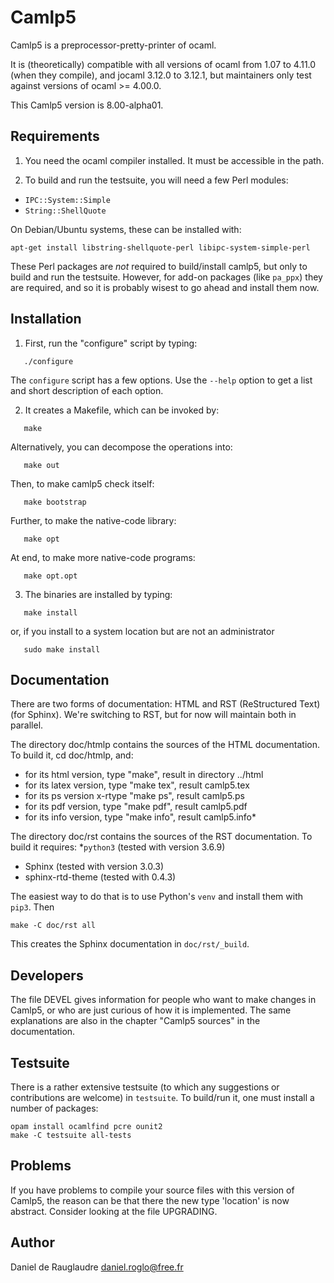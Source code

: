 # Camlp5

Camlp5 is a preprocessor-pretty-printer of ocaml.

It is (theoretically) compatible with all versions of ocaml from 1.07
to 4.11.0 (when they compile), and jocaml 3.12.0 to 3.12.1, but
maintainers only test against versions of ocaml >= 4.00.0.

This Camlp5 version is 8.00-alpha01.

## Requirements

1. You need the ocaml compiler installed. It must be accessible in the path.

2. To build and run the testsuite, you will need a few Perl modules:

  - `IPC::System::Simple`
  - `String::ShellQuote`

  On Debian/Ubuntu systems, these can be installed with:

  ```apt-get install libstring-shellquote-perl libipc-system-simple-perl```

  These Perl packages are *not* required to build/install camlp5, but
  only to build and run the testsuite.  However, for add-on packages
  (like `pa_ppx`) they are required, and so it is probably wisest to
  go ahead and install them now.

## Installation

1. First, run the "configure" script by typing:
```shell
   ./configure
```
The `configure` script has a few options. Use the `--help` option to get a
list and short description of each option.

2. It creates a Makefile, which can be invoked by:
```shell
   make
```

Alternatively, you can decompose the operations into:
```shell
   make out
```
Then, to make camlp5 check itself:
```shell
   make bootstrap
```
Further, to make the native-code library:
```shell
   make opt
```
At end, to make more native-code programs:
```shell
   make opt.opt
```

3) The binaries are installed by typing:
```shell
   make install
```
or, if you install to a system location but are not an administrator
```
   sudo make install
```

## Documentation

There are two forms of documentation: HTML and RST (ReStructured Text)
(for Sphinx).  We're switching to RST, but for now will maintain both
in parallel.

The directory doc/htmlp contains the sources of the HTML documentation.
To build it, cd doc/htmlp, and:
* for its html version, type "make", result in directory ../html
* for its latex version, type "make tex", result camlp5.tex
* for its ps version x-rtype "make ps", result camlp5.ps
* for its pdf version, type "make pdf", result camlp5.pdf
* for its info version, type "make info", result camlp5.info*

The directory doc/rst contains the sources of the RST documentation.  To build it requires:
*`python3` (tested with version 3.6.9)
* Sphinx (tested with version 3.0.3)
* sphinx-rtd-theme (tested with 0.4.3)

The easiest way to do that is to use Python's `venv` and install them with `pip3`.  Then
```
make -C doc/rst all
```

This creates the Sphinx documentation in `doc/rst/_build`.

## Developers

The file DEVEL gives information for people who want to make changes
in Camlp5, or who are just curious of how it is implemented. The same
explanations are also in the chapter "Camlp5 sources" in the documentation.

## Testsuite

There is a rather extensive testsuite (to which any suggestions or
contributions are welcome) in `testsuite`.  To build/run it, one must install a number of packages:
```
opam install ocamlfind pcre ounit2
make -C testsuite all-tests
```

## Problems

If you have problems to compile your source files with this version of
Camlp5, the reason can be that there the new type 'location' is now
abstract. Consider looking at the file UPGRADING.

## Author

Daniel de Rauglaudre <daniel.roglo@free.fr>
